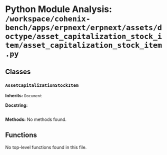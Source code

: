 # Python Module Analysis: `/workspace/cohenix-bench/apps/erpnext/erpnext/assets/doctype/asset_capitalization_stock_item/asset_capitalization_stock_item.py`

## Classes

### `AssetCapitalizationStockItem`
**Inherits:** `Document`


**Docstring:**
```

```

**Methods:**
No methods found.




## Functions

No top-level functions found in this file.
